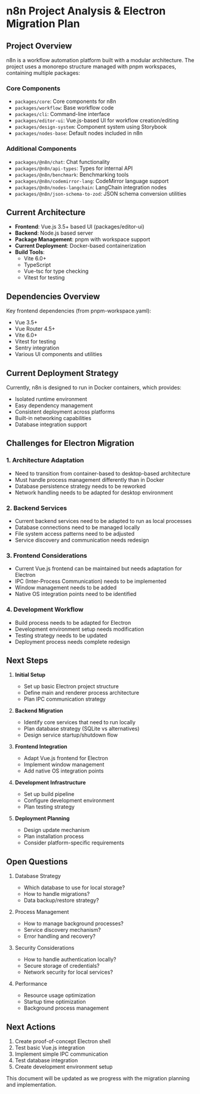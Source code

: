 # n8n Project Analysis & Electron Migration Plan

## Project Overview
n8n is a workflow automation platform built with a modular architecture. The project uses a monorepo structure managed with pnpm workspaces, containing multiple packages:

### Core Components
- `packages/core`: Core components for n8n
- `packages/workflow`: Base workflow code
- `packages/cli`: Command-line interface
- `packages/editor-ui`: Vue.js-based UI for workflow creation/editing
- `packages/design-system`: Component system using Storybook
- `packages/nodes-base`: Default nodes included in n8n

### Additional Components
- `packages/@n8n/chat`: Chat functionality
- `packages/@n8n/api-types`: Types for internal API
- `packages/@n8n/benchmark`: Benchmarking tools
- `packages/@n8n/codemirror-lang`: CodeMirror language support
- `packages/@n8n/nodes-langchain`: LangChain integration nodes
- `packages/@n8n/json-schema-to-zod`: JSON schema conversion utilities

## Current Architecture
- **Frontend**: Vue.js 3.5+ based UI (packages/editor-ui)
- **Backend**: Node.js based server
- **Package Management**: pnpm with workspace support
- **Current Deployment**: Docker-based containerization
- **Build Tools**:
  - Vite 6.0+
  - TypeScript
  - Vue-tsc for type checking
  - Vitest for testing

## Dependencies Overview
Key frontend dependencies (from pnpm-workspace.yaml):
- Vue 3.5+
- Vue Router 4.5+
- Vite 6.0+
- Vitest for testing
- Sentry integration
- Various UI components and utilities

## Current Deployment Strategy
Currently, n8n is designed to run in Docker containers, which provides:
- Isolated runtime environment
- Easy dependency management
- Consistent deployment across platforms
- Built-in networking capabilities
- Database integration support

## Challenges for Electron Migration

### 1. Architecture Adaptation
- Need to transition from container-based to desktop-based architecture
- Must handle process management differently than in Docker
- Database persistence strategy needs to be reworked
- Network handling needs to be adapted for desktop environment

### 2. Backend Services
- Current backend services need to be adapted to run as local processes
- Database connections need to be managed locally
- File system access patterns need to be adjusted
- Service discovery and communication needs redesign

### 3. Frontend Considerations
- Current Vue.js frontend can be maintained but needs adaptation for Electron
- IPC (Inter-Process Communication) needs to be implemented
- Window management needs to be added
- Native OS integration points need to be identified

### 4. Development Workflow
- Build process needs to be adapted for Electron
- Development environment setup needs modification
- Testing strategy needs to be updated
- Deployment process needs complete redesign

## Next Steps

1. **Initial Setup**
   - Set up basic Electron project structure
   - Define main and renderer process architecture
   - Plan IPC communication strategy

2. **Backend Migration**
   - Identify core services that need to run locally
   - Plan database strategy (SQLite vs alternatives)
   - Design service startup/shutdown flow

3. **Frontend Integration**
   - Adapt Vue.js frontend for Electron
   - Implement window management
   - Add native OS integration points

4. **Development Infrastructure**
   - Set up build pipeline
   - Configure development environment
   - Plan testing strategy

5. **Deployment Planning**
   - Design update mechanism
   - Plan installation process
   - Consider platform-specific requirements

## Open Questions

1. Database Strategy
   - Which database to use for local storage?
   - How to handle migrations?
   - Data backup/restore strategy?

2. Process Management
   - How to manage background processes?
   - Service discovery mechanism?
   - Error handling and recovery?

3. Security Considerations
   - How to handle authentication locally?
   - Secure storage of credentials?
   - Network security for local services?

4. Performance
   - Resource usage optimization
   - Startup time optimization
   - Background process management

## Next Actions
1. Create proof-of-concept Electron shell
2. Test basic Vue.js integration
3. Implement simple IPC communication
4. Test database integration
5. Create development environment setup

This document will be updated as we progress with the migration planning and implementation.
